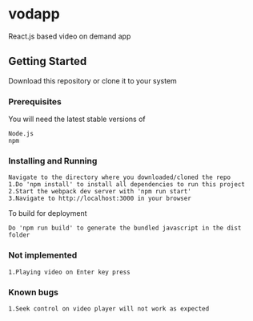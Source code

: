 # vodapp
React.js based video on demand app

## Getting Started

Download this repository or clone it to your system

### Prerequisites

You will need the latest stable versions of
```
Node.js
npm
```

### Installing and Running


```
Navigate to the directory where you downloaded/cloned the repo
1.Do 'npm install' to install all dependencies to run this project
2.Start the webpack dev server with 'npm run start'
3.Navigate to http://localhost:3000 in your browser
```

To build for deployment

```
Do 'npm run build' to generate the bundled javascript in the dist folder
```

### Not implemented


```
1.Playing video on Enter key press
```

### Known bugs

```
1.Seek control on video player will not work as expected
```